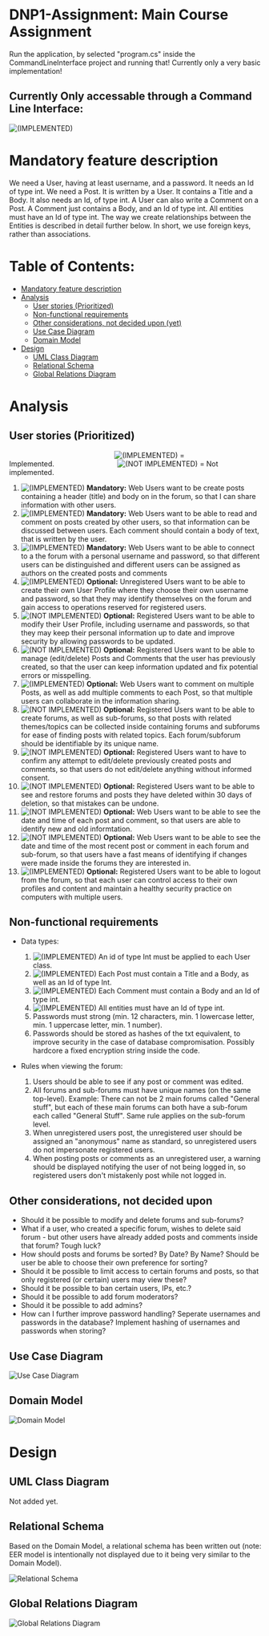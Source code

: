 # DNP1-Assignment: Main Course Assignment

Run the application, by selected "program.cs" inside the CommandLineInterface project and running that! Currently only a very basic implementation!

## Currently Only accessable through a Command Line Interface:

![(IMPLEMENTED)](Images/Screenshot_CLI_V3.png)

# Mandatory feature description
We need a User, having at least username, and a password. It needs an Id of type int. We need a Post. It is written by a User. It contains a Title and a Body. It also needs an Id, of type int. A User can also write a Comment on a Post. A Comment just contains a Body, and an Id of type int.
All entities must have an Id of type int. The way we create relationships between the Entities is described in detail further below. In short, we use foreign keys, rather than associations.

# Table of Contents:

 - [Mandatory feature description](#Mandatory-feature-description)
 - [Analysis](#Analysis)
   - [User stories (Prioritized)](#User-stories-(Prioritized))
   - [Non-functional requirements](#Non-functional-requirements)
   - [Other considerations, not decided upon (yet)](#Other-considerations,-not-decided-upon)
   - [Use Case Diagram](#Use-Case-Diagram)
   - [Domain Model](#Domain-Model)
 - [Design](#Design)
   - [UML Class Diagram](#UML-Class-Diagram)
   - [Relational Schema](#Relational-Schema)
   - [Global Relations Diagram](#Global-Relations-Diagram)

# Analysis

## User stories (Prioritized)
               ![(IMPLEMENTED)](Images/thumb-up_32x32.svg) = Implemented.         ![(NOT IMPLEMENTED)](Images/thumb-down_32x32.svg) = Not implemented.


  1.	![(IMPLEMENTED)](Images/thumb-up_16x16.svg) <b>Mandatory:</b> Web Users want to be create posts containing a header (title) and body on in the forum, so that I can share information with other users.
  2.	![(IMPLEMENTED)](Images/thumb-up_16x16.svg) <b>Mandatory:</b> Web Users want to be able to read and comment on posts created by other users, so that information can be discussed between users. Each comment should contain a body of text, that is written by the user.
  3.	![(IMPLEMENTED)](Images/thumb-up_16x16.svg) <b>Mandatory:</b> Web Users want to be able to connect to a the forum with a personal username and password, so that different users can be distinguished and different users can be assigned as authors on the created posts and comments
  4. ![(IMPLEMENTED)](Images/thumb-up_16x16.svg) <b>Optional:</b> Unregistered Users want to be able to create their own User Profile where they choose their own username and password, so that they may identify themselves on the forum and gain access to operations reserved for registered users.
  5. ![(NOT IMPLEMENTED)](Images/thumb-down_16x16.svg) <b>Optional:</b> Registered Users want to be able to modify their User Profile, including username and passwords, so that they may keep their personal information up to date and improve security by allowing passwords to be updated.
  6.	![(NOT IMPLEMENTED)](Images/thumb-down_16x16.svg) <b>Optional:</b> Registered Users want to be able to manage (edit/delete) Posts and Comments that the user has previously created, so that the user can keep information updated and fix potential errors or misspelling.
  7.	![(IMPLEMENTED)](Images/thumb-up_16x16.svg) <b>Optional:</b> Web Users want to comment on multiple Posts, as well as add multiple comments to each Post, so that multiple users can collaborate in the information sharing.
  8. ![(NOT IMPLEMENTED)](Images/thumb-down_16x16.svg) <b>Optional:</b> Registered Users want to be able to create forums, as well as sub-forums, so that posts with related themes/topics can be collected inside containing forums and subforums for ease of finding posts with related topics. Each forum/subforum should be identifiable by its unique name.
  9. ![(NOT IMPLEMENTED)](Images/thumb-down_16x16.svg) <b>Optional:</b> Registered Users want to have to confirm any attempt to edit/delete previously created posts and comments, so that users do not edit/delete anything without informed consent.
  10. ![(NOT IMPLEMENTED)](Images/thumb-down_16x16.svg) <b>Optional:</b> Registered Users want to be able to see and restore forums and posts they have deleted within 30 days of deletion, so that mistakes can be undone.
  11. ![(NOT IMPLEMENTED)](Images/thumb-down_16x16.svg) <b>Optional:</b> Web Users want to be able to see the date and time of each post and comment, so that users are able to identify new and old informtation.
  12. ![(NOT IMPLEMENTED)](Images/thumb-down_16x16.svg) <b>Optional:</b> Web Users want to be able to see the date and time of the most recent post or comment in each forum and sub-forum, so that users have a fast means of identifying if changes were made inside the forums they are interested in.
  13. ![(IMPLEMENTED)](Images/thumb-up_16x16.svg) <b>Optional:</b> Registered Users want to be able to logout from the forum, so that each user can control access to their own profiles and content and maintain a healthy security practice on computers with multiple users.


## Non-functional requirements
- Data types:
  1. ![(IMPLEMENTED)](Images/thumb-up_16x16.svg)	An id of type Int must be applied to each User class.
  2. ![(IMPLEMENTED)](Images/thumb-up_16x16.svg)	Each Post must contain a Title and a Body, as well as an Id of type Int.
  3. ![(IMPLEMENTED)](Images/thumb-up_16x16.svg)	Each Comment must contain a Body and an Id of type int.
  4. ![(IMPLEMENTED)](Images/thumb-up_16x16.svg)	All entities must have an Id of type int.
  5.	Passwords must strong (min. 12 characters, min. 1 lowercase letter, min. 1 uppercase letter, min. 1 number).
  6.	Passwords should be stored as hashes of the txt equivalent, to improve security in the case of database compromisation. Possibly hardcore a fixed encryption string inside the code.

 
- Rules when viewing the forum:
  1.	Users should be able to see if any post or comment was edited.
  2. All forums and sub-forums must have unique names (on the same top-level). Example: There can not be 2 main forums called "General stuff", but each of these main forums can both have a sub-forum each called "General Stuff". Same rule applies on the sub-forum level.
  3. When unregistered users post, the unregistered user should be assigned an "anonymous" name as standard, so unregistered users do not impersonate registered users.
  4. When posting posts or comments as an unregistered user, a warning should be displayed notifying the user of not being logged in, so registered users don't mistakenly post while not logged in.

  

## Other considerations, not decided upon
- Should it be possible to modify and delete forums and sub-forums?
- What if a user, who created a specific forum, wishes to delete said forum - but other users have already added posts and comments inside that forum? Tough luck?
- How should posts and forums be sorted? By Date? By Name? Should be user be able to choose their own preference for sorting?
- Should it be possible to limit access to certain forums and posts, so that only registered (or certain) users may view these?
- Should it be possible to ban certain users, IPs, etc.?
- Should it be possible to add forum moderators?
- Should it be possible to add admins?
- How can I further improve password handling? Seperate usernames and passwords in the database? Implement hashing of usernames and passwords when storing?


## Use Case Diagram

![Use Case Diagram](Images/use-case-diagram.svg)

  
## Domain Model

![Domain Model](Images/domain-model.svg)

# Design

## UML Class Diagram
Not added yet.

## Relational Schema
Based on the Domain Model, a relational schema has been written out (note: EER model is intentionally not displayed due to it being very similar to the Domain Model).

![Relational Schema](Images/relational-schema.png)


## Global Relations Diagram

![Global Relations Diagram](Images/global-Relations-diagram.svg)
